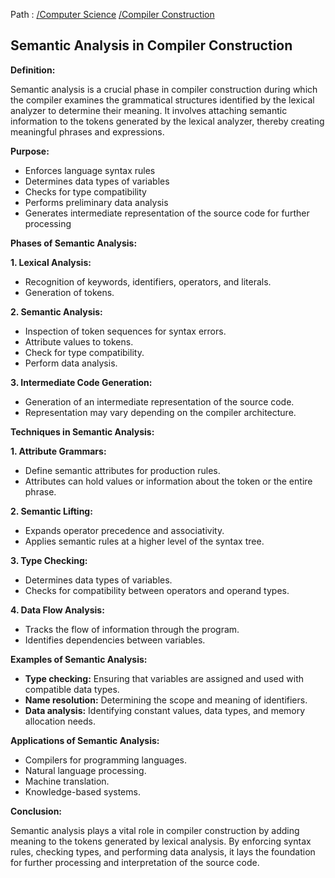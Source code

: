 Path : [/Computer Science](../../index.md) [/Compiler Construction](../index.md)
## Semantic Analysis in Compiler Construction

**Definition:**

Semantic analysis is a crucial phase in compiler construction during which the compiler examines the grammatical structures identified by the lexical analyzer to determine their meaning. It involves attaching semantic information to the tokens generated by the lexical analyzer, thereby creating meaningful phrases and expressions. 


**Purpose:**

* Enforces language syntax rules
* Determines data types of variables
* Checks for type compatibility
* Performs preliminary data analysis
* Generates intermediate representation of the source code for further processing


**Phases of Semantic Analysis:**

**1. Lexical Analysis:**
- Recognition of keywords, identifiers, operators, and literals.
- Generation of tokens.


**2. Semantic Analysis:**
- Inspection of token sequences for syntax errors.
- Attribute values to tokens.
- Check for type compatibility. 
- Perform data analysis.


**3. Intermediate Code Generation:**
- Generation of an intermediate representation of the source code. 
- Representation may vary depending on the compiler architecture.


**Techniques in Semantic Analysis:**

**1. Attribute Grammars:**
- Define semantic attributes for production rules.
- Attributes can hold values or information about the token or the entire phrase.


**2. Semantic Lifting:**
- Expands operator precedence and associativity.
- Applies semantic rules at a higher level of the syntax tree.


**3. Type Checking:**
- Determines data types of variables.
- Checks for compatibility between operators and operand types.


**4. Data Flow Analysis:**
- Tracks the flow of information through the program.
- Identifies dependencies between variables.


**Examples of Semantic Analysis:**

- **Type checking:** Ensuring that variables are assigned and used with compatible data types.
- **Name resolution:** Determining the scope and meaning of identifiers.
- **Data analysis:** Identifying constant values, data types, and memory allocation needs.


**Applications of Semantic Analysis:**

- Compilers for programming languages.
- Natural language processing.
- Machine translation.
- Knowledge-based systems.


**Conclusion:**

Semantic analysis plays a vital role in compiler construction by adding meaning to the tokens generated by lexical analysis. By enforcing syntax rules, checking types, and performing data analysis, it lays the foundation for further processing and interpretation of the source code.
